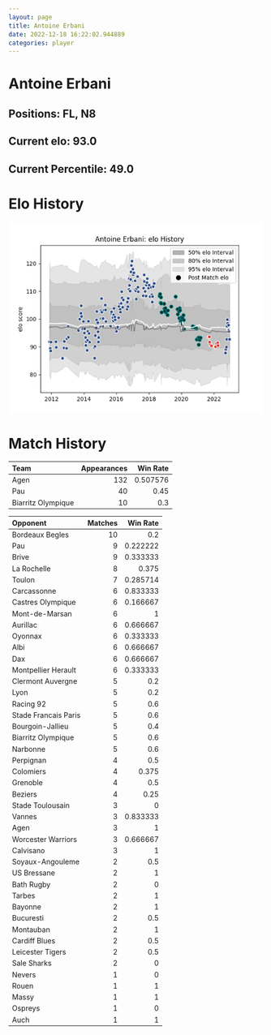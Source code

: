 ```yaml
---  
layout: page  
title: Antoine Erbani  
date: 2022-12-18 16:22:02.944889  
categories: player  
---
```

# Antoine Erbani

## Positions: FL, N8

## Current elo: 93.0

## Current Percentile: 49.0

# Elo History


![elo history](history_AntoineErbani.png)
# Match History


| Team               |   Appearances |   Win Rate |
|:-------------------|--------------:|-----------:|
| Agen               |           132 |   0.507576 |
| Pau                |            40 |   0.45     |
| Biarritz Olympique |            10 |   0.3      |

| Opponent             |   Matches |   Win Rate |
|:---------------------|----------:|-----------:|
| Bordeaux Begles      |        10 |   0.2      |
| Pau                  |         9 |   0.222222 |
| Brive                |         9 |   0.333333 |
| La Rochelle          |         8 |   0.375    |
| Toulon               |         7 |   0.285714 |
| Carcassonne          |         6 |   0.833333 |
| Castres Olympique    |         6 |   0.166667 |
| Mont-de-Marsan       |         6 |   1        |
| Aurillac             |         6 |   0.666667 |
| Oyonnax              |         6 |   0.333333 |
| Albi                 |         6 |   0.666667 |
| Dax                  |         6 |   0.666667 |
| Montpellier Herault  |         6 |   0.333333 |
| Clermont Auvergne    |         5 |   0.2      |
| Lyon                 |         5 |   0.2      |
| Racing 92            |         5 |   0.6      |
| Stade Francais Paris |         5 |   0.6      |
| Bourgoin-Jallieu     |         5 |   0.4      |
| Biarritz Olympique   |         5 |   0.6      |
| Narbonne             |         5 |   0.6      |
| Perpignan            |         4 |   0.5      |
| Colomiers            |         4 |   0.375    |
| Grenoble             |         4 |   0.5      |
| Beziers              |         4 |   0.25     |
| Stade Toulousain     |         3 |   0        |
| Vannes               |         3 |   0.833333 |
| Agen                 |         3 |   1        |
| Worcester Warriors   |         3 |   0.666667 |
| Calvisano            |         3 |   1        |
| Soyaux-Angouleme     |         2 |   0.5      |
| US Bressane          |         2 |   1        |
| Bath Rugby           |         2 |   0        |
| Tarbes               |         2 |   1        |
| Bayonne              |         2 |   1        |
| Bucuresti            |         2 |   0.5      |
| Montauban            |         2 |   1        |
| Cardiff Blues        |         2 |   0.5      |
| Leicester Tigers     |         2 |   0.5      |
| Sale Sharks          |         2 |   0        |
| Nevers               |         1 |   0        |
| Rouen                |         1 |   1        |
| Massy                |         1 |   1        |
| Ospreys              |         1 |   0        |
| Auch                 |         1 |   1        |